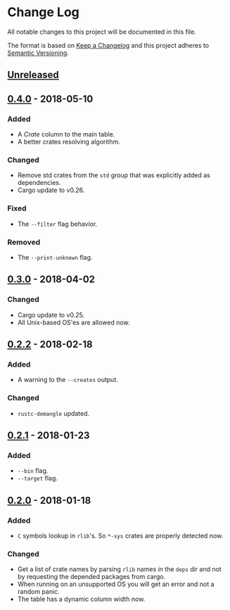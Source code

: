 # Change Log
All notable changes to this project will be documented in this file.

The format is based on [Keep a Changelog](http://keepachangelog.com/)
and this project adheres to [Semantic Versioning](http://semver.org/).

## [Unreleased]

## [0.4.0] - 2018-05-10
### Added
- A *Crate* column to the main table.
- A better crates resolving algorithm.

### Changed
- Remove std crates from the `std` group that was explicitly added as dependencies.
- Cargo update to v0.26.

### Fixed
- The `--filter` flag behavior.

### Removed
- The `--print-unknown` flag.

## [0.3.0] - 2018-04-02
### Changed
- Cargo update to v0.25.
- All Unix-based OS'es are allowed now.

## [0.2.2] - 2018-02-18
### Added
- A warning to the `--creates` output.

### Changed
- `rustc-demangle` updated.

## [0.2.1] - 2018-01-23
### Added
- `--bin` flag.
- `--target` flag.

## [0.2.0] - 2018-01-18
### Added
- `C` symbols lookup in `rlib`'s. So `*-sys` crates are properly detected now.

### Changed
- Get a list of crate names by parsing `rlib` names in the `deps` dir
  and not by requesting the depended packages from cargo.
- When running on an unsupported OS you will get an error and not a random panic.
- The table has a dynamic column width now.

[Unreleased]: https://github.com/RazrFalcon/cargo-bloat/compare/v0.4.0...HEAD
[0.4.0]: https://github.com/RazrFalcon/cargo-bloat/compare/0.3.0...0.4.0
[0.3.0]: https://github.com/RazrFalcon/cargo-bloat/compare/0.2.2...0.3.0
[0.2.2]: https://github.com/RazrFalcon/cargo-bloat/compare/0.2.1...0.2.2
[0.2.1]: https://github.com/RazrFalcon/cargo-bloat/compare/0.2.0...0.2.1
[0.2.0]: https://github.com/RazrFalcon/cargo-bloat/compare/0.1.0...0.2.0
